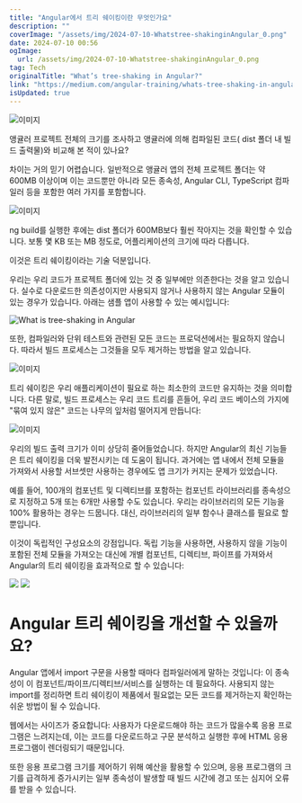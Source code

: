 ```yaml
---
title: "Angular에서 트리 쉐이킹이란 무엇인가요"
description: ""
coverImage: "/assets/img/2024-07-10-Whatstree-shakinginAngular_0.png"
date: 2024-07-10 00:56
ogImage: 
  url: /assets/img/2024-07-10-Whatstree-shakinginAngular_0.png
tag: Tech
originalTitle: "What’s tree-shaking in Angular?"
link: "https://medium.com/angular-training/whats-tree-shaking-in-angular-da95c346114c"
isUpdated: true
---
```







![이미지](/assets/img/2024-07-10-Whatstree-shakinginAngular_0.png)

앵귤러 프로젝트 전체의 크기를 조사하고 앵귤러에 의해 컴파일된 코드( dist 폴더 내 빌드 출력물)와 비교해 본 적이 있나요?

차이는 거의 믿기 어렵습니다. 일반적으로 앵귤러 앱의 전체 프로젝트 폴더는 약 600MB 이상이며 이는 코드뿐만 아니라 모든 종속성, Angular CLI, TypeScript 컴파일러 등을 포함한 여러 가지를 포함합니다.

![이미지](/assets/img/2024-07-10-Whatstree-shakinginAngular_1.png)


<div class="content-ad"></div>

ng build를 실행한 후에는 dist 폴더가 600MB보다 훨씬 작아지는 것을 확인할 수 있습니다. 보통 몇 KB 또는 MB 정도로, 어플리케이션의 크기에 따라 다릅니다.

이것은 트리 쉐이킹이라는 기술 덕분입니다.

우리는 우리 코드가 프로젝트 폴더에 있는 것 중 일부에만 의존한다는 것을 알고 있습니다. 실수로 다운로드한 의존성이지만 사용되지 않거나 사용하지 않는 Angular 모듈이 있는 경우가 있습니다. 아래는 샘플 앱이 사용할 수 있는 예시입니다:

![What is tree-shaking in Angular](/assets/img/2024-07-10-Whatstree-shakinginAngular_2.png)

<div class="content-ad"></div>

또한, 컴파일러와 단위 테스트와 관련된 모든 코드는 프로덕션에서는 필요하지 않습니다. 따라서 빌드 프로세스는 그것들을 모두 제거하는 방법을 알고 있습니다.

![이미지](/assets/img/2024-07-10-Whatstree-shakinginAngular_3.png)

트리 쉐이킹은 우리 애플리케이션이 필요로 하는 최소한의 코드만 유지하는 것을 의미합니다. 다른 말로, 빌드 프로세스는 우리 코드 트리를 흔들어, 우리 코드 베이스의 가지에 "묶여 있지 않은" 코드는 나무의 잎처럼 떨어지게 만듭니다:

![이미지](/assets/img/2024-07-10-Whatstree-shakinginAngular_4.png)

<div class="content-ad"></div>

우리의 빌드 출력 크기가 이미 상당히 줄어들었습니다. 하지만 Angular의 최신 기능들은 트리 쉐이킹을 더욱 발전시키는 데 도움이 됩니다. 과거에는 앱 내에서 전체 모듈을 가져와서 사용할 서브셋만 사용하는 경우에도 앱 크기가 커지는 문제가 있었습니다.

예를 들어, 100개의 컴포넌트 및 디렉티브를 포함하는 컴포넌트 라이브러리를 종속성으로 지정하고 5개 또는 6개만 사용할 수도 있습니다. 우리는 라이브러리의 모든 기능을 100% 활용하는 경우는 드뭅니다. 대신, 라이브러리의 일부 함수나 클래스를 필요로 할 뿐입니다.

이것이 독립적인 구성요소의 강점입니다. 독립 기능을 사용하면, 사용하지 않을 기능이 포함된 전체 모듈을 가져오는 대신에 개별 컴포넌트, 디렉티브, 파이프를 가져와서 Angular의 트리 쉐이킹을 효과적으로 할 수 있습니다:

<div class="content-ad"></div>


<img src="/assets/img/2024-07-10-Whatstree-shakinginAngular_6.png" />

<img src="/assets/img/2024-07-10-Whatstree-shakinginAngular_7.png" />

# Angular 트리 쉐이킹을 개선할 수 있을까요?

Angular 앱에서 import 구문을 사용할 때마다 컴파일러에게 말하는 것입니다: 이 종속성이 이 컴포넌트/파이프/디렉티브/서비스를 실행하는 데 필요하다. 사용되지 않는 import를 정리하면 트리 쉐이킹이 제품에서 필요없는 모든 코드를 제거하는지 확인하는 쉬운 방법이 될 수 있습니다.


<div class="content-ad"></div>

웹에서는 사이즈가 중요합니다: 사용자가 다운로드해야 하는 코드가 많을수록 응용 프로그램은 느려지는데, 이는 코드를 다운로드하고 구문 분석하고 실행한 후에 HTML 응용 프로그램이 렌더링되기 때문입니다.

또한 응용 프로그램 크기를 제어하기 위해 예산을 활용할 수 있으며, 응용 프로그램의 크기를 급격하게 증가시키는 일부 종속성이 발생할 때 빌드 시간에 경고 또는 심지어 오류를 받을 수 있습니다.